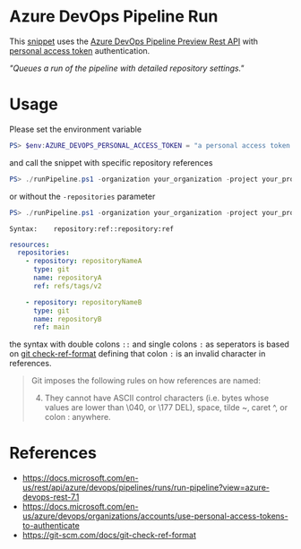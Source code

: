 # Azure DevOps Pipeline Run

This [snippet](./runPipeline.ps1) uses the [Azure DevOps Pipeline Preview Rest API](https://docs.microsoft.com/en-us/rest/api/azure/devops/pipelines/runs/run-pipeline) with [personal access token](https://docs.microsoft.com/en-us/azure/devops/organizations/accounts/use-personal-access-tokens-to-authenticate) authentication.

*_"Queues a run of the pipeline with detailed repository settings."_*


# Usage
Please set the environment variable

```Powershell
PS> $env:AZURE_DEVOPS_PERSONAL_ACCESS_TOKEN = "a personal access token with Build(read + execute) permissions"
```

and call the snippet with specific repository references
```Powershell
PS> ./runPipeline.ps1 -organization your_organization -project your_project -pipelineName your_pipeline_name -repositories "repositoryNameA::refs/heads/main::repositoryNameB:refs/tags/v1"
```
or without the `-repositories` parameter
```Powershell
PS> ./runPipeline.ps1 -organization your_organization -project your_project -pipelineName your_pipeline_name
```


```
Syntax:    repository:ref::repository:ref
```

```YAML
resources:
  repositories:
    - repository: repositoryNameA
      type: git
      name: repositoryA
      ref: refs/tags/v2

    - repository: repositoryNameB
      type: git
      name: repositoryB
      ref: main
```

the syntax with double colons `::` and single colons `:` as seperators is based on [git check-ref-format](https://git-scm.com/docs/git-check-ref-format) defining that colon `:` is an invalid character in references.


> Git imposes the following rules on how references are named:
>
> 4. They cannot have ASCII control characters (i.e. bytes whose values are lower than \040, or \177 DEL), space, tilde ~, caret ^, or colon : anywhere.






# References
- https://docs.microsoft.com/en-us/rest/api/azure/devops/pipelines/runs/run-pipeline?view=azure-devops-rest-7.1
- https://docs.microsoft.com/en-us/azure/devops/organizations/accounts/use-personal-access-tokens-to-authenticate
- https://git-scm.com/docs/git-check-ref-format
